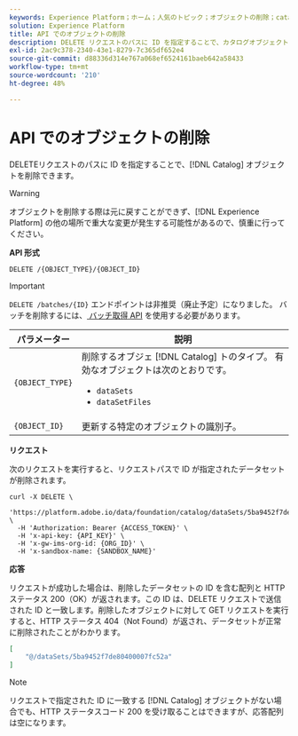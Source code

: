 ```yaml
---
keywords: Experience Platform；ホーム；人気のトピック；オブジェクトの削除；catalog service;api
solution: Experience Platform
title: API でのオブジェクトの削除
description: DELETE リクエストのパスに ID を指定することで、カタログオブジェクトを削除できます。
exl-id: 2ac9c378-2340-43e1-8279-7c365df652e4
source-git-commit: d88336d314e767a068ef6524161baeb642a58433
workflow-type: tm+mt
source-wordcount: '210'
ht-degree: 48%

---
```


# API でのオブジェクトの削除

DELETEリクエストのパスに ID を指定することで、[!DNL Catalog] オブジェクトを削除できます。

>[!WARNING]
>
>オブジェクトを削除する際は元に戻すことができず、[!DNL Experience Platform] の他の場所で重大な変更が発生する可能性があるので、慎重に行ってください。

**API 形式**

```http
DELETE /{OBJECT_TYPE}/{OBJECT_ID}
```

>[!IMPORTANT]
>
>`DELETE /batches/{ID}` エンドポイントは非推奨（廃止予定）になりました。 バッチを削除するには、[ バッチ取得 API](../../ingestion/batch-ingestion/api-overview.md#delete-a-batch) を使用する必要があります。

| パラメーター | 説明 |
| --- | --- |
| `{OBJECT_TYPE}` | 削除するオブジェ [!DNL Catalog] トのタイプ。 有効なオブジェクトは次のとおりです。 <ul><li>`dataSets`</li><li>`dataSetFiles`</li></ul> |
| `{OBJECT_ID}` | 更新する特定のオブジェクトの識別子。 |

**リクエスト**

次のリクエストを実行すると、リクエストパスで ID が指定されたデータセットが削除されます。

```shell
curl -X DELETE \
  'https://platform.adobe.io/data/foundation/catalog/dataSets/5ba9452f7de80400007fc52a' \
  -H 'Authorization: Bearer {ACCESS_TOKEN}' \
  -H 'x-api-key: {API_KEY}' \
  -H 'x-gw-ims-org-id: {ORG_ID}' \
  -H 'x-sandbox-name: {SANDBOX_NAME}'
```

**応答**

リクエストが成功した場合は、削除したデータセットの ID を含む配列と HTTP ステータス 200（OK）が返されます。この ID は、DELETE リクエストで送信された ID と一致します。削除したオブジェクトに対して GET リクエストを実行すると、HTTP ステータス 404（Not Found）が返され、データセットが正常に削除されたことがわかります。

```json
[
    "@/dataSets/5ba9452f7de80400007fc52a"
]
```

>[!NOTE]
>
>リクエストで指定された ID に一致する [!DNL Catalog] オブジェクトがない場合でも、HTTP ステータスコード 200 を受け取ることはできますが、応答配列は空になります。
